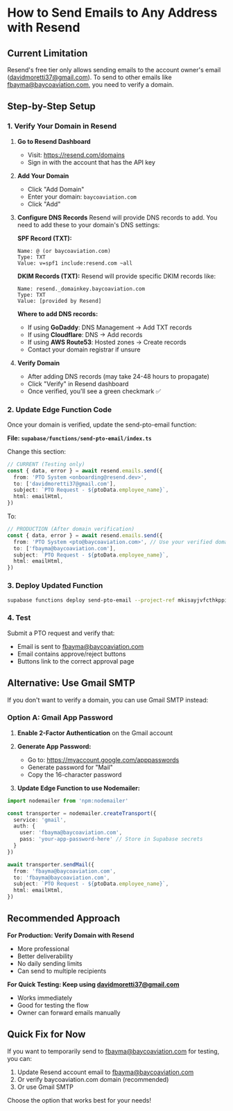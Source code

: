 # How to Send Emails to Any Address with Resend

## Current Limitation
Resend's free tier only allows sending emails to the account owner's email (davidmoretti37@gmail.com). To send to other emails like fbayma@baycoaviation.com, you need to verify a domain.

## Step-by-Step Setup

### 1. Verify Your Domain in Resend

1. **Go to Resend Dashboard**
   - Visit: https://resend.com/domains
   - Sign in with the account that has the API key

2. **Add Your Domain**
   - Click "Add Domain"
   - Enter your domain: `baycoaviation.com`
   - Click "Add"

3. **Configure DNS Records**
   Resend will provide DNS records to add. You need to add these to your domain's DNS settings:
   
   **SPF Record (TXT):**
   ```
   Name: @ (or baycoaviation.com)
   Type: TXT
   Value: v=spf1 include:resend.com ~all
   ```

   **DKIM Records (TXT):**
   Resend will provide specific DKIM records like:
   ```
   Name: resend._domainkey.baycoaviation.com
   Type: TXT
   Value: [provided by Resend]
   ```

   **Where to add DNS records:**
   - If using **GoDaddy**: DNS Management → Add TXT records
   - If using **Cloudflare**: DNS → Add records
   - If using **AWS Route53**: Hosted zones → Create records
   - Contact your domain registrar if unsure

4. **Verify Domain**
   - After adding DNS records (may take 24-48 hours to propagate)
   - Click "Verify" in Resend dashboard
   - Once verified, you'll see a green checkmark ✅

### 2. Update Edge Function Code

Once your domain is verified, update the send-pto-email function:

**File: `supabase/functions/send-pto-email/index.ts`**

Change this section:
```typescript
// CURRENT (Testing only)
const { data, error } = await resend.emails.send({
  from: 'PTO System <onboarding@resend.dev>',
  to: ['davidmoretti37@gmail.com'],
  subject: `PTO Request - ${ptoData.employee_name}`,
  html: emailHtml,
})
```

To:
```typescript
// PRODUCTION (After domain verification)
const { data, error } = await resend.emails.send({
  from: 'PTO System <pto@baycoaviation.com>', // Use your verified domain
  to: ['fbayma@baycoaviation.com'],
  subject: `PTO Request - ${ptoData.employee_name}`,
  html: emailHtml,
})
```

### 3. Deploy Updated Function

```bash
supabase functions deploy send-pto-email --project-ref mkisayjvfcthkppiatmr
```

### 4. Test

Submit a PTO request and verify that:
- Email is sent to fbayma@baycoaviation.com
- Email contains approve/reject buttons
- Buttons link to the correct approval page

## Alternative: Use Gmail SMTP

If you don't want to verify a domain, you can use Gmail SMTP instead:

### Option A: Gmail App Password

1. **Enable 2-Factor Authentication** on the Gmail account
2. **Generate App Password:**
   - Go to: https://myaccount.google.com/apppasswords
   - Generate password for "Mail"
   - Copy the 16-character password

3. **Update Edge Function to use Nodemailer:**

```typescript
import nodemailer from 'npm:nodemailer'

const transporter = nodemailer.createTransport({
  service: 'gmail',
  auth: {
    user: 'fbayma@baycoaviation.com',
    pass: 'your-app-password-here' // Store in Supabase secrets
  }
})

await transporter.sendMail({
  from: 'fbayma@baycoaviation.com',
  to: 'fbayma@baycoaviation.com',
  subject: `PTO Request - ${ptoData.employee_name}`,
  html: emailHtml,
})
```

## Recommended Approach

**For Production: Verify Domain with Resend**
- More professional
- Better deliverability
- No daily sending limits
- Can send to multiple recipients

**For Quick Testing: Keep using davidmoretti37@gmail.com**
- Works immediately
- Good for testing the flow
- Owner can forward emails manually

## Quick Fix for Now

If you want to temporarily send to fbayma@baycoaviation.com for testing, you can:
1. Update Resend account email to fbayma@baycoaviation.com
2. Or verify baycoaviation.com domain (recommended)
3. Or use Gmail SMTP

Choose the option that works best for your needs!
